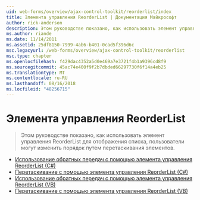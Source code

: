 ```yaml
---
uid: web-forms/overview/ajax-control-toolkit/reorderlist/index
title: Элемента управления ReorderList | Документация Майкрософт
author: rick-anderson
description: Этом руководстве показано, как использовать элемент управления ReorderList для отображения списка, пользователи могут изменить порядок путем перетаскивания элементов.
ms.author: riande
ms.date: 11/14/2011
ms.assetid: 25df8150-7999-4ab6-b401-0cad5f396d6c
msc.legacyurl: /web-forms/overview/ajax-control-toolkit/reorderlist
msc.type: chapter
ms.openlocfilehash: f429dac4352a5d0e469a7e3721f4b1a9396cd8f9
ms.sourcegitcommit: 45ac74e400f9f2b7dbded66297730f6f14a4eb25
ms.translationtype: MT
ms.contentlocale: ru-RU
ms.lasthandoff: 08/16/2018
ms.locfileid: "48256715"
---
```

<a name="reorderlist"></a>Элемента управления ReorderList
====================
> Этом руководстве показано, как использовать элемент управления ReorderList для отображения списка, пользователи могут изменить порядок путем перетаскивания элементов.


- [Использование обратных передач с помощью элемента управления ReorderList (C#)](using-postbacks-with-reorderlist-cs.md)
- [Перетаскивание с помощью элемента управления ReorderList (C#)](drag-and-drop-via-reorderlist-cs.md)
- [Использование обратных передач с помощью элемента управления ReorderList (VB)](using-postbacks-with-reorderlist-vb.md)
- [Перетаскивание с помощью элемента управления ReorderList (VB)](drag-and-drop-via-reorderlist-vb.md)
